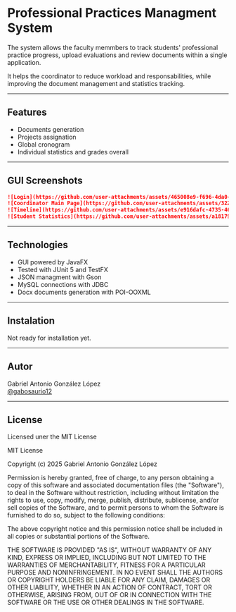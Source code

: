 # Professional Practices Managment System

The system allows the faculty memmbers to track students' professional practice progress, upload evaluations and review documents within a single application.

It helps the coordinator to reduce workload and responsabilities, while improving the document management and statistics tracking.

---

## Features

- Documents generation
- Projects assignation
- Global cronogram
- Individual statistics and grades overall

---

## GUI Screenshots

```markdown
![Login](https://github.com/user-attachments/assets/465008e9-f696-4da0-972a-0d7fa5925ec9)
![Coordinator Main Page](https://github.com/user-attachments/assets/3224797d-a6bb-4e86-bd61-cdc1aa3ba872)
![Timeline](https://github.com/user-attachments/assets/e916dafc-4735-46c7-b219-659e3c522193)
![Student Statistics](https://github.com/user-attachments/assets/a18179ef-34a0-449a-bb8f-36e6f46bf5f1)
```

---

## Technologies

- GUI powered by JavaFX
- Tested with JUnit 5 and TestFX
- JSON managment with Gson
- MySQL connections with JDBC
- Docx documents generation with POI-OOXML

---

## Instalation

Not ready for installation yet.

---

## Autor

Gabriel Antonio González López  
[@gabosaurio12](https://github.com/gabosaurio12)

---

## License

Licensed uner the MIT License

MIT License

Copyright (c) 2025 Gabriel Antonio González López

Permission is hereby granted, free of charge, to any person obtaining a copy
of this software and associated documentation files (the "Software"), to deal
in the Software without restriction, including without limitation the rights
to use, copy, modify, merge, publish, distribute, sublicense, and/or sell
copies of the Software, and to permit persons to whom the Software is
furnished to do so, subject to the following conditions:

The above copyright notice and this permission notice shall be included in all
copies or substantial portions of the Software.

THE SOFTWARE IS PROVIDED "AS IS", WITHOUT WARRANTY OF ANY KIND, EXPRESS OR
IMPLIED, INCLUDING BUT NOT LIMITED TO THE WARRANTIES OF MERCHANTABILITY,
FITNESS FOR A PARTICULAR PURPOSE AND NONINFRINGEMENT. IN NO EVENT SHALL THE
AUTHORS OR COPYRIGHT HOLDERS BE LIABLE FOR ANY CLAIM, DAMAGES OR OTHER
LIABILITY, WHETHER IN AN ACTION OF CONTRACT, TORT OR OTHERWISE, ARISING FROM,
OUT OF OR IN CONNECTION WITH THE SOFTWARE OR THE USE OR OTHER DEALINGS IN THE
SOFTWARE.
